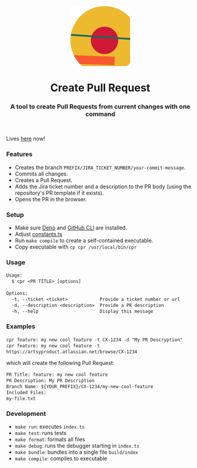 <br />

<h1 align="center">
  <img src="./logo.svg">
  <br />
  <br />
  Create Pull Request
  <br />
</h1>
<h3 align="center">
  A tool to create Pull Requests from current changes with one command
</h3>
<br />

Lives [here](https://github.com/olerichter00/cpr) now!

### Features

- Creates the branch `PREFIX/JIRA_TICKET_NUMBER/your-commit-message`.
- Commits all changes.
- Creates a Pull Request.
- Adds the Jira ticket number and a description to the PR body (using the repository's PR template if it exists).
- Opens the PR in the browser.

### Setup

- Make sure [Deno](https://deno.land/manual/getting_started/installation) and [GitHub CLI](https://github.com/cli/cli) are installed.
- Adjust [constants.ts](src/constants.ts)
- Run `make compile` to create a self-contained executable.
- Copy executable with `cp cpr /usr/local/bin/cpr`

### Usage

```
Usage:
  $ cpr <PR TITLE> [options]

Options:
  -t, --ticket <ticket>            Provide a ticket number or url 
  -d, --description <description>  Provide a PR description 
  -h, --help                       Display this message 
```

### Examples

```
cpr feature: my new cool feature -t CX-1234 -d "My PR Descryption"
cpr feature: my new cool feature -t https://artsyproduct.atlassian.net/browse/CX-1234
```

which will create the following Pull Request:

```
PR Title: feature: my new cool feature
PR Description: My PR Description
Branch Name: ${YOUR_PREFIX}/CX-1234/my-new-cool-feature
Included Files:
my-file.txt
```

### Development

- `make run`:      executes `index.ts`
- `make test`:     runs tests
- `make format`:   formats all files
- `make debug`:    runs the debugger starting in `index.ts`
- `make bundle`:   bundles into a single file `build/index`
- `make compile`:  compiles to executable
